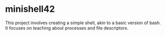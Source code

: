 # minishell42
This project involves creating a simple shell, akin to a basic version of bash. It focuses on teaching about processes and file descriptors.

